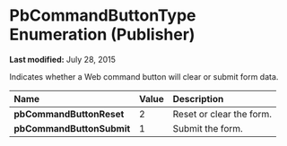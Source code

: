 
# PbCommandButtonType Enumeration (Publisher)

 **Last modified:** July 28, 2015

Indicates whether a Web command button will clear or submit form data.


|**Name**|**Value**|**Description**|
|:-----|:-----|:-----|
| **pbCommandButtonReset**|2|Reset or clear the form.|
| **pbCommandButtonSubmit**|1|Submit the form.|
